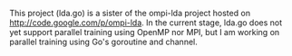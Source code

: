 This project (lda.go) is a sister of the ompi-lda project hosted on http://code.google.com/p/ompi-lda.  In the current stage, lda.go does not yet support parallel training using OpenMP nor MPI, but I am working on parallel training using Go's goroutine and channel.